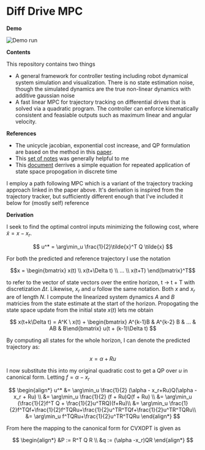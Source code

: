 # Diff Drive MPC
**Demo**

![Demo run](https://github.com/niwhsa9/mpc-trajectory-tracker/blob/master/resources/demo.gif?raw=true)

**Contents** 

This repository contains two things
- A general framework for controller testing including robot dynamical system simulation and visualization. There is no state estimation noise, though the simulated dynamics are the true non-linear dynamics with additive gaussian noise
- A fast linear MPC for trajectory tracking on differential drives that is solved via a quadratic program. The controller can enforce kinematically consistent and feasiable outputs such as maximum linear and angular velocity. 

**References**
- The unicycle jacobian, exponential cost increase, and QP formulation are based on the method in this [paper](http://www.ece.ufrgs.br/~fetter/sbai05_10022.pdf). 
- This [set of notes](http://underactuated.mit.edu/index.html) was generally helpful to me
- This [document](https://github.com/michiganrobotics/rob101/blob/main/Fall%202020/Projects/Project-03/) derrives a simple equation for repeated application of state space propogation in discrete time

I employ a path following MPC which is a variant of the trajectory tracking approach linked in the paper above. It's derivation is inspired from the trajectory tracker, but sufficiently different enough that I've included it below for (mostly self) reference

**Derivation**

I seek to find the optimal control inputs minimizing the following cost, where $\tilde{x} =x-x_{r}$.

$$
u^* = \arg\min_u \frac{1}{2}\tilde{x}^T Q \tilde{x}
$$

For both the predicted and reference trajectory I use the notation

$$x = \begin{bmatrix} x(t) \\ x(t+\Delta t) \\ ... \\ x(t+T) \end{bmatrix}^T$$ 

to refer to the vector of state vectors over the entire horizon, t $\rightarrow$ t + T with discretization $\Delta t$. Likewise, $x_r$ and $u$ follow the same notation. Both $x$ and $x_r$ are of length $N$. I compute the linearized system dynamics $A$ and $B$ matricies from the state estimate at the start of the horizon. Propogating the state space update from the initial state $x(t)$ lets me obtain

$$
x(t+k\Delta t) = A^K \ x(t) + \begin{bmatrix} A^{k-1}B & A^{k-2} B & ... & AB & B\end{bmatrix} u(t + (k-1)\Delta t)
$$

By computing all states for the whole horizon, I can denote the predicted trajectory as:

$$
x = \alpha + R u
$$

I now substitute this into my original quadratic cost to get a QP over $u$ in canonical form. Letting $f=\alpha - x_r$

$$
\begin{align*}
u^* &= \arg\min_u \frac{1}{2} (\alpha - x_r+Ru)Q(\alpha - x_r + Ru) \\
 &= \arg\min_u \frac{1}{2} (f + Ru)Q(f + Ru) \\
 &= \arg\min_u (\frac{1}{2}f^T Q + \frac{1}{2}u^TRQ)(f+Ru)\\
 &= \arg\min_u \frac{1}{2}f^TQf+\frac{1}{2}f^TQRu+\frac{1}{2}u^TR^TQf+\frac{1}{2}u^TR^TQRu\\
 &= \arg\min_u f^TQRu+\frac{1}{2}u^TR^TQRu
\end{align*}
$$

From here the mapping to the canonical form for CVXOPT is given as
 
$$
\begin{align*}
&P := R^T Q R \\
&q := (\alpha -x_r)QR
\end{align*}
$$
